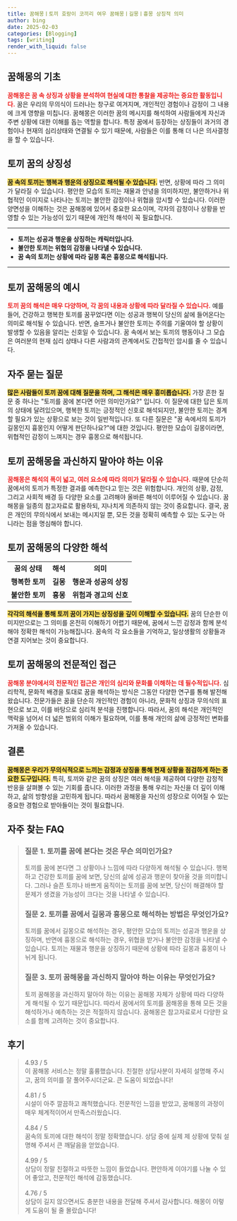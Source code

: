 ```yaml
---
title: 꿈해몽ㅣ토끼 호랑이 코끼리 여우 꿈해몽ㅣ길몽ㅣ흉몽 상징적 의미
author: bing
date: 2025-02-03
categories: [Blogging]
tags: [writing]
render_with_liquid: false
---
```



<h2 id='꿈해몽의 기초'>꿈해몽의 기초</h2>

<p><b><span style="color: #ee2323;">꿈해몽은 꿈 속 상징과 상황을 분석하여 현실에 대한 통찰을 제공하는 중요한 활동입니다.</span></b> 꿈은 우리의 무의식이 드러나는 창구로 여겨지며, 개인적인 경험이나 감정이 그 내용에 크게 영향을 미칩니다. 꿈해몽은 이러한 꿈의 메시지를 해석하여 사람들에게 자신과 주변 상황에 대한 이해를 돕는 역할을 합니다. 특정 꿈에서 등장하는 상징들이 과거의 경험이나 현재의 심리상태와 연결될 수 있기 때문에, 사람들은 이를 통해 더 나은 의사결정을 할 수 있습니다.</p>

<h2 id='토끼 꿈의 상징성'>토끼 꿈의 상징성</h2>

<p><b><span style="background-color: #ffe066;">꿈 속의 토끼는 행복과 행운의 상징으로 해석될 수 있습니다.</span></b> 반면, 상황에 따라 그 의미가 달라질 수 있습니다. 평안한 모습의 토끼는 재물과 안녕을 의미하지만, 불안하거나 위협적인 이미지로 나타나는 토끼는 불안한 감정이나 위협을 암시할 수 있습니다. 이러한 양면성을 이해하는 것은 꿈해몽에 있어서 중요한 요소이며, 각자의 감정이나 상황을 반영할 수 있는 가능성이 있기 때문에 개인적 해석이 꼭 필요합니다.</p>

<hr />

<ul>
    <li><b>토끼는 성공과 행운을 상징하는 캐릭터입니다.</b></li>
    <li><b>불안한 토끼는 위협의 감정을 나타낼 수 있습니다.</b></li>
    <li><b>꿈 속의 토끼는 상황에 따라 길몽 혹은 흉몽으로 해석됩니다.</b></li>
</ul>

<hr />

<h2 id='토끼 꿈해몽의 예시'>토끼 꿈해몽의 예시</h2>

<p><b><span style="color: #ee2323;">토끼 꿈의 해석은 매우 다양하며, 각 꿈의 내용과 상황에 따라 달라질 수 있습니다.</span></b> 예를 들어, 건강하고 행복한 토끼를 꿈꾸었다면 이는 성공과 행복이 당신의 삶에 들어온다는 의미로 해석될 수 있습니다. 반면, 슬프거나 불안한 토끼는 주의를 기울여야 할 상황이 발생할 수 있음을 알리는 신호일 수 있습니다. 꿈 속에서 보는 토끼의 행동이나 그 모습은 여러분의 현재 심리 상태나 다른 사람과의 관계에서도 간접적인 암시를 줄 수 있습니다.</p>

<h2 id='자주 묻는 질문'>자주 묻는 질문</h2>

<p><b><span style="background-color: #ffe066;">많은 사람들이 토끼 꿈에 대해 질문을 하며, 그 해석은 매우 흥미롭습니다.</span></b> 가장 흔한 질문 중 하나는 "토끼를 꿈에 본다면 어떤 의미인가요?" 입니다. 이 질문에 대한 답은 토끼의 상태에 달려있으며, 행복한 토끼는 긍정적인 신호로 해석되지만, 불안한 토끼는 경계할 필요가 있는 상황으로 보는 것이 일반적입니다. 또 다른 질문은 "꿈 속에서의 토끼가 길몽인지 흉몽인지 어떻게 판단하나요?"에 대한 것입니다. 평안한 모습이 길몽이라면, 위협적인 감정이 느껴지는 경우 흉몽으로 해석됩니다.</p>

<h2 id='토끼 꿈해몽을 과신하지 말아야 하는 이유'>토끼 꿈해몽을 과신하지 말아야 하는 이유</h2>

<p><b><span style="color: #ee2323;">꿈해몽은 해석의 폭이 넓고, 여러 요소에 따라 의미가 달라질 수 있습니다.</span></b> 때문에 단순히 꿈에서의 토끼가 특정한 결과를 예측한다고 믿는 것은 위험합니다. 개인의 상황, 감정, 그리고 사회적 배경 등 다양한 요소를 고려해야 올바른 해석이 이루어질 수 있습니다. 꿈해몽을 일종의 참고자료로 활용하되, 지나치게 의존하지 않는 것이 중요합니다. 결국, 꿈은 개인의 무의식에서 보내는 메시지일 뿐, 모든 것을 정확히 예측할 수 있는 도구는 아니라는 점을 명심해야 합니다.</p>

<h2 id='토끼 꿈해몽의 다양한 해석'>토끼 꿈해몽의 다양한 해석</h2>

<table>
    <tr>
        <td style="text-align: center; height: 17px;"><b>꿈의 상태</b></td>
        <td style="text-align: center; height: 17px;"><b>해석</b></td>
        <td style="text-align: center; height: 17px;"><b>의미</b></td>
    </tr>
    <tr>
        <td style="text-align: center; height: 17px;"><b>행복한 토끼</b></td>
        <td style="text-align: center; height: 17px;"><b>길몽</b></td>
        <td style="text-align: center; height: 17px;"><b>행운과 성공의 상징</b></td>
    </tr>
    <tr>
        <td style="text-align: center; height: 17px;"><b>불안한 토끼</b></td>
        <td style="text-align: center; height: 17px;"><b>흉몽</b></td>
        <td style="text-align: center; height: 17px;"><b>위험과 경고의 신호</b></td>
    </tr>
</table>

<p><b><span style="background-color: #ffe066;">각각의 해석을 통해 토끼 꿈이 가지는 상징성을 깊이 이해할 수 있습니다.</span></b> 꿈의 단순한 이미지만으로는 그 의미를 온전히 이해하기 어렵기 때문에, 꿈에서 느낀 감정과 함께 분석해야 정확한 해석이 가능해집니다. 꿈속의 각 요소들을 기억하고, 일상생활의 상황들과 연결 지어보는 것이 중요합니다.</p>

<h2 id='토끼 꿈해몽의 전문적인 접근'>토끼 꿈해몽의 전문적인 접근</h2>

<p><b><span style="color: #ee2323;">꿈해몽 분야에서의 전문적인 접근은 개인의 심리와 문화를 이해하는 데 필수적입니다.</span></b> 심리학적, 문화적 배경을 토대로 꿈을 해석하는 방식은 그동안 다양한 연구를 통해 발전해왔습니다. 전문가들은 꿈을 단순히 개인적인 경험이 아니라, 문화적 상징과 무의식의 표현으로 보고, 이를 바탕으로 심리적 분석을 진행합니다. 따라서, 꿈의 해석은 개인적인 맥락을 넘어서 더 넓은 범위의 이해가 필요하며, 이를 통해 개인의 삶에 긍정적인 변화를 가져올 수 있습니다.</p>

<h2 id='결론'>결론</h2>

<p><b><span style="background-color: #ffe066;">꿈해몽은 우리가 무의식적으로 느끼는 감정과 상징을 통해 현재 상황을 점검하게 하는 중요한 도구입니다.</span></b> 특히, 토끼와 같은 꿈의 상징은 여러 해석을 제공하여 다양한 감정적 반응을 살펴볼 수 있는 기회를 줍니다. 이러한 과정을 통해 우리는 자신을 더 깊이 이해하고, 삶의 방향성을 고민하게 됩니다. 따라서 꿈해몽을 자신의 성장으로 이어질 수 있는 중요한 경험으로 받아들이는 것이 필요합니다.</p>


<h2 id='자주_찾는_FAQ'>자주 찾는 FAQ</h2>
<div itemscope="" itemtype="https://schema.org/FAQPage"> 
<blockquote> 
<div itemscope="" itemprop="mainEntity" itemtype="https://schema.org/Question"> 
<h3 itemprop="name">질문 1. 토끼를 꿈에 본다는 것은 무슨 의미인가요?</h3> 
<div itemscope="" itemprop="acceptedAnswer" itemtype="https://schema.org/Answer"> 
<span itemprop="text"> 
<p>토끼를 꿈에 본다면 그 상황이나 느낌에 따라 다양하게 해석될 수 있습니다. 행복하고 건강한 토끼를 꿈에 보면, 당신의 삶에 성공과 행운이 찾아올 것을 의미합니다. 그러나 슬픈 토끼나 바쁘게 움직이는 토끼를 꿈에 보면, 당신이 해결해야 할 문제가 생겼을 가능성이 크다는 것을 나타낼 수 있습니다.</p> 
</span> 
</div> 
</div> 
<div itemscope="" itemprop="mainEntity" itemtype="https://schema.org/Question"> 
<h3 itemprop="name">질문 2. 토끼를 꿈에서 길몽과 흉몽으로 해석하는 방법은 무엇인가요?</h3> 
<div itemscope="" itemprop="acceptedAnswer" itemtype="https://schema.org/Answer"> 
<span itemprop="text"> 
<p>토끼를 꿈에서 길몽으로 해석하는 경우, 평안한 모습의 토끼는 성공과 행운을 상징하며, 반면에 흉몽으로 해석하는 경우, 위협을 받거나 불안한 감정을 나타낼 수 있습니다. 토끼는 재물과 행운을 상징하기 때문에 상황에 따라 길몽과 흉몽이 나뉘게 됩니다.</p> 
</span> 
</div> 
</div> 
<div itemscope="" itemprop="mainEntity" itemtype="https://schema.org/Question"> 
<h3 itemprop="name">질문 3. 토끼 꿈해몽을 과신하지 말아야 하는 이유는 무엇인가요?</h3> 
<div itemscope="" itemprop="acceptedAnswer" itemtype="https://schema.org/Answer"> 
<span itemprop="text"> 
<p>토끼 꿈해몽을 과신하지 말아야 하는 이유는 꿈해몽 자체가 상황에 따라 다양하게 해석될 수 있기 때문입니다. 따라서 꿈에서의 토끼를 꿈해몽을 통해 모든 것을 해석하거나 예측하는 것은 적절하지 않습니다. 꿈해몽은 참고자료로서 다양한 요소를 함께 고려하는 것이 중요합니다.</p> 
</span> 
</div> 
</div> 
</blockquote> 
</div>
<h2 id='후기'>후기</h2>
<div itemscope itemtype="https://schema.org/Product">
  <blockquote>
  <div itemprop="review" itemscope itemtype="https://schema.org/Review">
      <div itemprop="reviewRating" itemscope itemtype="https://schema.org/Rating"> <span itemprop="ratingValue">4.93</span> / <span itemprop="bestRating">5</span> </div>
      <span itemprop="reviewBody">이 꿈해몽 서비스는 정말 훌륭했습니다. 친절한 상담사분이 자세히 설명해 주시고, 꿈의 의미를 잘 풀어주시더군요. 큰 도움이 되었습니다!</span>
  </div>
  <br>
  <div itemprop="review" itemscope itemtype="https://schema.org/Review">
      <div itemprop="reviewRating" itemscope itemtype="https://schema.org/Rating"> <span itemprop="ratingValue">4.81</span> / <span itemprop="bestRating">5</span> </div>
      <span itemprop="reviewBody">시설이 아주 깔끔하고 쾌적했습니다. 전문적인 느낌을 받았고, 꿈해몽의 과정이 매우 체계적이어서 만족스러웠습니다.</span>
  </div>
  <br>
  <div itemprop="review" itemscope itemtype="https://schema.org/Review">
      <div itemprop="reviewRating" itemscope itemtype="https://schema.org/Rating"> <span itemprop="ratingValue">4.84</span> / <span itemprop="bestRating">5</span> </div>
      <span itemprop="reviewBody">꿈속의 토끼에 대한 해석이 정말 정확했습니다. 상담 중에 실제 제 상황에 맞춰 설명해 주셔서 큰 깨달음을 얻었습니다.</span>
  </div>
  <br>
  <div itemprop="review" itemscope itemtype="https://schema.org/Review">
      <div itemprop="reviewRating" itemscope itemtype="https://schema.org/Rating"> <span itemprop="ratingValue">4.99</span> / <span itemprop="bestRating">5</span> </div>
      <span itemprop="reviewBody">상담이 정말 친절하고 따뜻한 느낌이 들었습니다. 편안하게 이야기를 나눌 수 있어 좋았고, 전문적인 해석에 감동했습니다.</span>
  </div>
  <br>
  <div itemprop="review" itemscope itemtype="https://schema.org/Review">
      <div itemprop="reviewRating" itemscope itemtype="https://schema.org/Rating"> <span itemprop="ratingValue">4.76</span> / <span itemprop="bestRating">5</span> </div>
      <span itemprop="reviewBody">상담이 길지 않으면서도 충분한 내용을 전달해 주셔서 감사합니다. 해몽이 이렇게 도움이 될 줄 몰랐습니다!</span>
  </div>
  </blockquote>
</div>
